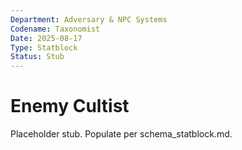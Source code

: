 ```yaml
---
Department: Adversary & NPC Systems
Codename: Taxonomist
Date: 2025-08-17
Type: Statblock
Status: Stub
---
```


# Enemy Cultist
Placeholder stub. Populate per schema_statblock.md.
